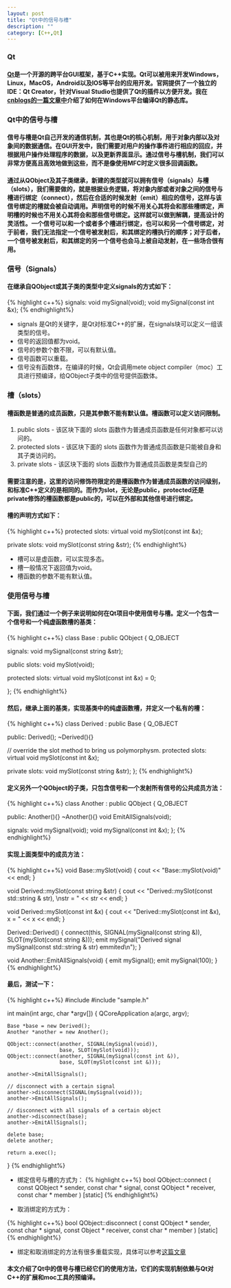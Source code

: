 ```yaml
---
layout: post
title: "Qt中的信号与槽"
description: ""
category: [C++,Qt]
---
```


### Qt

#### [Qt][1]是一个开源的跨平台GUI框架，基于C++实现。Qt可以被用来开发Windows，Linux，MacOS，Android以及IOS等平台的应用开发。官网提供了一个独立的IDE：Qt Creator，针对Visual Studio也提供了Qt的插件以方便开发。我在[cnblogs的一篇文章中][2]介绍了如何在Windows平台编译Qt的静态库。

### Qt中的信号与槽

#### 信号与槽是Qt自己开发的通信机制，其也是Qt的核心机制，用于对象内部以及对象间的数据通信。在GUI开发中，我们需要对用户的操作事件进行相应的回应，并根据用户操作处理程序的数据，以及更新界面显示。通过信号与槽机制，我们可以非常方便高且高效地做到这些，而不是像使用MFC时定义很多回调函数。

#### 通过从QObject及其子类继承，新建的类型就可以拥有信号（signals）与槽（slots），我们需要做的，就是根据业务逻辑，将对象内部或者对象之间的信号与槽进行绑定（connect），然后在合适的时候发射（emit）相应的信号，这样与该信号绑定的槽就会被自动调用。声明信号的时候不用关心其将会和那些槽绑定，声明槽的时候也不用关心其将会和那些信号绑定。这样就可以做到解耦，提高设计的灵活性。一个信号可以和一个或者多个槽进行绑定，也可以和另一个信号绑定，对于前者，我们无法指定一个信号被发射后，和其绑定的槽执行的顺序；对于后者，一个信号被发射后，和其绑定的另一个信号也会马上被自动发射，在一些场合很有用。

### 信号（Signals）

#### 在继承自QObject或其子类的类型中定义signals的方式如下：

{% highlight c++%}
signals:
    void mySignal(void);
    void mySignal(const int &x);
{% endhighlight%}

* signals 是Qt的关键字，是Qt对标准C++的扩展，在signals块可以定义一组该类型的信号。
* 信号的返回值都为void。
* 信号的参数个数不限，可以有默认值。
* 信号函数可以重载。
* 信号没有函数体，在编译的时候，Qt会调用mete object compiler（moc）工具进行预编译，给QObject子类中的信号提供函数体。

### 槽（slots）

#### 槽函数是普通的成员函数，只是其参数不能有默认值。槽函数可以定义访问限制。
1. public slots - 该区块下面的 slots 函数作为普通成员函数是任何对象都可以访问的。
2. protected slots - 该区块下面的 slots 函数作为普通成员函数是只能被自身和其子类访问的。
3. private slots - 该区块下面的 slots 函数作为普通成员函数是类型自己的

#### 需要注意的是，这里的访问修饰符限定的是槽函数作为普通成员函数的访问级别，和标准C++定义的是相同的。而作为slot，无论是public，protected还是private修饰的槽函数都是public的，可以在外部和其他信号进行绑定。

#### 槽的声明方式如下：

{% highlight c++%}
protected slots:
    virtual void mySlot(const int &x);

private slots:
    void mySlot(const string &str);
{% endhighlight%}

* 槽可以是虚函数，可以实现多态。
* 槽一般情况下返回值为void。
* 槽函数的参数不能有默认值。

### 使用信号与槽

#### 下面，我们通过一个例子来说明如何在Qt项目中使用信号与槽。定义一个包含一个信号和一个纯虚函数槽的基类：

{% highlight c++%}
class Base : public QObject
{
    Q_OBJECT

signals:
    void mySignal(const string &str);

public slots:
    void mySlot(void);

protected slots:
    virtual void mySlot(const int &x) = 0;

};
{% endhighlight%}

#### 然后，继承上面的基类，实现基类中的纯虚函数槽，并定义一个私有的槽：

{% highlight c++%}
class Derived : public Base
{
    Q_OBJECT

public:
    Derived();
    ~Derived(){}

// override the slot method to bring us polymorphysm.
protected slots:
    virtual void mySlot(const int &x);

private slots:
    void mySlot(const string &str);
};
{% endhighlight%}

#### 定义另外一个QObject的子类，只包含信号和一个发射所有信号的公共成员方法：

{% highlight c++%}
class Another : public QObject
{
    Q_OBJECT

public:
    Another(){}
    ~Another(){}
    void EmitAllSignals(void);

signals:
    void mySignal(void);
    void mySignal(const int &x);
};
{% endhighlight%}

#### 实现上面类型中的成员方法：

{% highlight c++%}
void Base::mySlot(void)
{
    cout << "Base::mySlot(void)" << endl;
}

void Derived::mySlot(const string &str)
{
    cout << "Derived::mySlot(const std::string & str), \nstr = " << str << endl;
}

void Derived::mySlot(const int &x)
{
    cout << "Derived::mySlot(const int &x), x = " << x << endl;
}

Derived::Derived()
{
    connect(this, SIGNAL(mySignal(const string &)),
            SLOT(mySlot(const string &)));
    emit mySignal("Derived signal mySignal(const std::string & str) emmited\n");
}

void Another::EmitAllSignals(void)
{
    emit mySignal();
    emit mySignal(100);
}
{% endhighlight%}

#### 最后，测试一下：

{% highlight c++%}
#include <QCoreApplication>
#include "sample.h"

int main(int argc, char *argv[])
{
    QCoreApplication a(argc, argv);

    Base *base = new Derived();
    Another *another = new Another();

    QObject::connect(another, SIGNAL(mySignal(void)),
                     base, SLOT(mySlot(void)));
    QObject::connect(another, SIGNAL(mySignal(const int &)),
                     base, SLOT(mySlot(const int &)));

    another->EmitAllSignals();

    // disconnect with a certain signal
    another->disconnect(SIGNAL(mySignal(void)));
    another->EmitAllSignals();

    // disconnect with all signals of a certain object
    another->disconnect(base);
    another->EmitAllSignals();

    delete base;
    delete another;

    return a.exec();
}
{% endhighlight%}

* 绑定信号与槽的方式为：
{% highlight c++%}
bool QObject::connect ( const QObject * sender, const char * signal, 
         const QObject * receiver, const char * member ) [static]
{% endhighlight%}

* 取消绑定的方式为：

{% highlight c++%}
bool QObject::disconnect ( const QObject * sender, const char * signal, 
         const Object * receiver, const char * member ) [static]
{% endhighlight%}

* 绑定和取消绑定的方法有很多重载实现，具体可以参考[这篇文章][3]

#### 本文介绍了Qt中的信号与槽已经它们的使用方法，它们的实现机制依赖与Qt对C++的扩展和moc工具的预编译。

[1]: http://qt-project.org/
[2]: http://www.cnblogs.com/rwang/p/3399996.html
[3]: http://www.ibm.com/developerworks/cn/linux/guitoolkit/qt/signal-slot/


